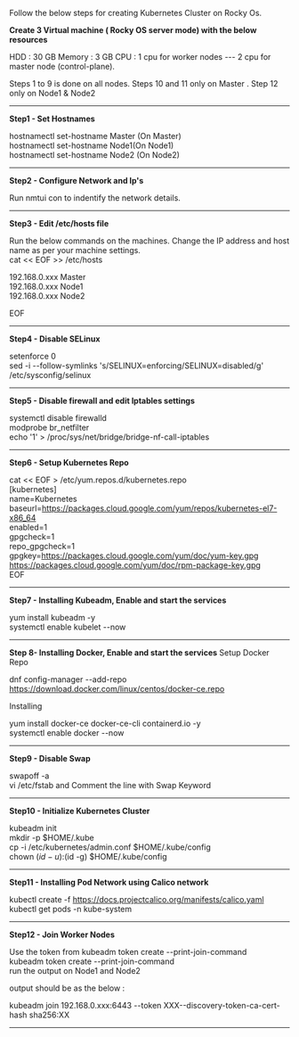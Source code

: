 Follow the below steps for creating Kubernetes Cluster on Rocky Os.

**Create 3 Virtual machine ( Rocky OS server mode) with the below resources**

HDD : 30 GB
Memory : 3 GB
CPU : 1 cpu for worker nodes --- 2 cpu for master node (control-plane).

Steps 1 to 9 is done on all nodes. Steps 10 and 11 only on Master . Step 12 only on Node1 & Node2

-------------------------------------------------------

**Step1 - Set Hostnames**

hostnamectl set-hostname Master (On Master)<br />
hostnamectl set-hostname Node1(On Node1)<br />
hostnamectl set-hostname Node2 (On Node2)<br />

------------------------------------------------------

**Step2 - Configure Network and Ip's**

Run nmtui con to indentify the network details.<br />

------------------------------------------------------------

**Step3 - Edit /etc/hosts file**

Run the below commands on the machines. Change the IP address and host name as per your machine settings.<br />
cat << EOF >> /etc/hosts<br />

192.168.0.xxx Master<br />
192.168.0.xxx Node1<br />
192.168.0.xxx Node2<br />

EOF
  
-----------------------------------------------------------
  
**Step4 - Disable SELinux**
  
setenforce 0<br />
sed -i --follow-symlinks 's/SELINUX=enforcing/SELINUX=disabled/g' /etc/sysconfig/selinux<br />

-----------------------------------------------------------
  
**Step5 - Disable firewall and edit Iptables settings**
  
systemctl disable firewalld<br />
modprobe br_netfilter<br />
echo '1' > /proc/sys/net/bridge/bridge-nf-call-iptables<br />
  
----------------------------------------------------------
  
**Step6 - Setup Kubernetes Repo**

cat << EOF > /etc/yum.repos.d/kubernetes.repo<br />
[kubernetes]<br />
name=Kubernetes<br />
baseurl=https://packages.cloud.google.com/yum/repos/kubernetes-el7-x86_64<br />
enabled=1<br />
gpgcheck=1<br />
repo_gpgcheck=1<br />
gpgkey=https://packages.cloud.google.com/yum/doc/yum-key.gpg https://packages.cloud.google.com/yum/doc/rpm-package-key.gpg<br />
EOF<br />

---------------------------------------------------------
  
**Step7 - Installing Kubeadm, Enable and start the services**
  
yum install kubeadm -y<br />
systemctl enable kubelet --now <br />
  
--------------------------------------------------------

**Step 8- Installing Docker, Enable and start the services**
Setup Docker Repo

dnf config-manager --add-repo https://download.docker.com/linux/centos/docker-ce.repo <br /> 

Installing

yum install docker-ce docker-ce-cli containerd.io -y <br />
systemctl enable docker --now <br />

-----------------------------------------------------

**Step9 - Disable Swap**
  
swapoff -a<br />
vi /etc/fstab and Comment the line with Swap Keyword<br />
  
-----------------------------------------------------
  
**Step10 - Initialize Kubernetes Cluster**

kubeadm init<br />
mkdir -p $HOME/.kube<br />
cp -i /etc/kubernetes/admin.conf $HOME/.kube/config<br />
chown $(id -u) :$(id -g) $HOME/.kube/config<br />
  
------------------------------------------------------
  
**Step11 - Installing Pod Network using Calico network**

kubectl create -f https://docs.projectcalico.org/manifests/calico.yaml<br />
kubectl get pods -n kube-system<br />

----------------------------------------------------
**Step12 - Join Worker Nodes**
  
  Use the token from kubeadm token create --print-join-command <br />
  kubeadm token create --print-join-command<br />
  run the output on Node1 and Node2<br />
  
  output should be as the below :
  
  kubeadm join 192.168.0.xxx:6443 --token XXX\--discovery-token-ca-cert-hash sha256:XX<br />

  ---------------------------------------------------
